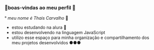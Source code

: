 ### 🌟boas-vindas ao meu perfil 🌟 
 ° _meu nome é Thais Carvalho_ 🌻

  - estou estudando na alura 📔
  - estou desenvolvendo na linguagem JavaScript
  - utilizo esse espaço para minha organização e compartilhamento dos meu projetos desenvolvidos
●●●    
